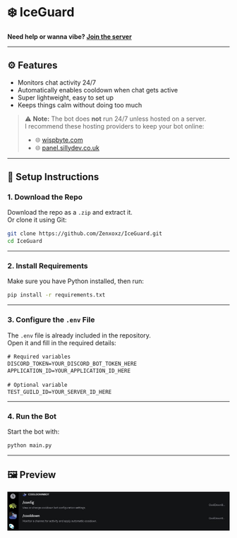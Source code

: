 # ❄️ IceGuard

**Need help or wanna vibe? [Join the server](https://discord.gg/gMmYcQKGHm)**

---

## ⚙️ Features

- Monitors chat activity 24/7  
- Automatically enables cooldown when chat gets active  
- Super lightweight, easy to set up  
- Keeps things calm without doing too much  

> ⚠️ **Note:** The bot does **not** run 24/7 unless hosted on a server.  
> I recommend these hosting providers to keep your bot online:
> - 🌐 [wispbyte.com](https://wispbyte.com)
> - 🌐 [panel.sillydev.co.uk](https://panel.sillydev.co.uk)

---

## 🚀 Setup Instructions

### 1. Download the Repo

Download the repo as a `.zip` and extract it.  
Or clone it using Git:

```bash
git clone https://github.com/Zenxoxz/IceGuard.git
cd IceGuard
```

---

### 2. Install Requirements

Make sure you have Python installed, then run:

```bash
pip install -r requirements.txt
```

---

### 3. Configure the `.env` File

The `.env` file is already included in the repository.  
Open it and fill in the required details:

```env
# Required variables
DISCORD_TOKEN=YOUR_DISCORD_BOT_TOKEN_HERE
APPLICATION_ID=YOUR_APPLICATION_ID_HERE

# Optional variable
TEST_GUILD_ID=YOUR_SERVER_ID_HERE
```

---

### 4. Run the Bot

Start the bot with:

```bash
python main.py
```

---

## 🖼️ Preview

![Image Alt Text](https://github.com/Zenxoxz/IceGuard/blob/1632a44da18d8f7d17686e31f88ceb85393778e9/slashcommands%20SS.jpg)
